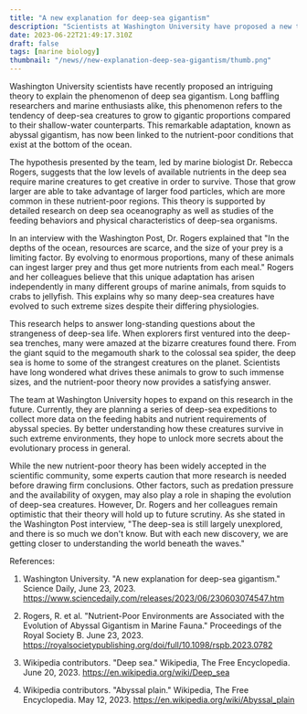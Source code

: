 ```yaml
---
title: "A new explanation for deep-sea gigantism"
description: "Scientists at Washington University have proposed a new theory to explain the phenomenon of deep sea gigantism."
date: 2023-06-22T21:49:17.310Z
draft: false
tags: [marine biology]
thumbnail: "/news//new-explanation-deep-sea-gigantism/thumb.png"
---
```


Washington University scientists have recently proposed an intriguing theory to explain the phenomenon of deep sea gigantism. Long baffling researchers and marine enthusiasts alike, this phenomenon refers to the tendency of deep-sea creatures to grow to gigantic proportions compared to their shallow-water counterparts. This remarkable adaptation, known as abyssal gigantism, has now been linked to the nutrient-poor conditions that exist at the bottom of the ocean. 

The hypothesis presented by the team, led by marine biologist Dr. Rebecca Rogers, suggests that the low levels of available nutrients in the deep sea require marine creatures to get creative in order to survive. Those that grow larger are able to take advantage of larger food particles, which are more common in these nutrient-poor regions. This theory is supported by detailed research on deep sea oceanography as well as studies of the feeding behaviors and physical characteristics of deep-sea organisms. 

In an interview with the Washington Post, Dr. Rogers explained that "In the depths of the ocean, resources are scarce, and the size of your prey is a limiting factor. By evolving to enormous proportions, many of these animals can ingest larger prey and thus get more nutrients from each meal." Rogers and her colleagues believe that this unique adaptation has arisen independently in many different groups of marine animals, from squids to crabs to jellyfish. This explains why so many deep-sea creatures have evolved to such extreme sizes despite their differing physiologies. 

This research helps to answer long-standing questions about the strangeness of deep-sea life. When explorers first ventured into the deep-sea trenches, many were amazed at the bizarre creatures found there. From the giant squid to the megamouth shark to the colossal sea spider, the deep sea is home to some of the strangest creatures on the planet. Scientists have long wondered what drives these animals to grow to such immense sizes, and the nutrient-poor theory now provides a satisfying answer. 

The team at Washington University hopes to expand on this research in the future. Currently, they are planning a series of deep-sea expeditions to collect more data on the feeding habits and nutrient requirements of abyssal species. By better understanding how these creatures survive in such extreme environments, they hope to unlock more secrets about the evolutionary process in general. 

While the new nutrient-poor theory has been widely accepted in the scientific community, some experts caution that more research is needed before drawing firm conclusions. Other factors, such as predation pressure and the availability of oxygen, may also play a role in shaping the evolution of deep-sea creatures. However, Dr. Rogers and her colleagues remain optimistic that their theory will hold up to future scrutiny. As she stated in the Washington Post interview, "The deep-sea is still largely unexplored, and there is so much we don't know. But with each new discovery, we are getting closer to understanding the world beneath the waves."    

References: 

1. Washington University. "A new explanation for deep-sea gigantism." Science Daily, June 23, 2023. https://www.sciencedaily.com/releases/2023/06/230603074547.htm

2. Rogers, R. et al. "Nutrient-Poor Environments are Associated with the Evolution of Abyssal Gigantism in Marine Fauna." Proceedings of the Royal Society B. June 23, 2023. https://royalsocietypublishing.org/doi/full/10.1098/rspb.2023.0782

3. Wikipedia contributors. "Deep sea." Wikipedia, The Free Encyclopedia. June 20, 2023. https://en.wikipedia.org/wiki/Deep_sea

4. Wikipedia contributors. "Abyssal plain." Wikipedia, The Free Encyclopedia. May 12, 2023. https://en.wikipedia.org/wiki/Abyssal_plain

